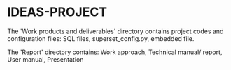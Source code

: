 # IDEAS-PROJECT

The 'Work products and deliverables' directory contains project codes and configuration files: SQL files, superset_config.py, embedded file. 

The 'Report' directory contains: Work approach, Technical manual/ report, User manual, Presentation
